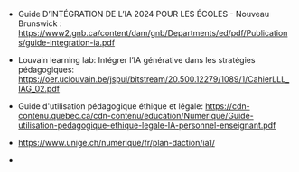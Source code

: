 

- Guide D’INTÉGRATION DE L’IA 2024 POUR LES ÉCOLES - Nouveau Brunswick : https://www2.gnb.ca/content/dam/gnb/Departments/ed/pdf/Publications/guide-integration-ia.pdf

- Louvain learning lab: Intégrer l’IA générative dans les stratégies pédagogiques: https://oer.uclouvain.be/jspui/bitstream/20.500.12279/1089/1/CahierLLL_IAG_02.pdf


- Guide d'utilisation pédagogique éthique et légale: https://cdn-contenu.quebec.ca/cdn-contenu/education/Numerique/Guide-utilisation-pedagogique-ethique-legale-IA-personnel-enseignant.pdf
- https://www.unige.ch/numerique/fr/plan-daction/ia1/
- 